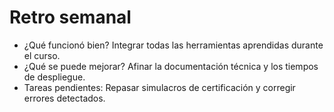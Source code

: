 # Retro semanal

- ¿Qué funcionó bien? Integrar todas las herramientas aprendidas durante el curso.
- ¿Qué se puede mejorar? Afinar la documentación técnica y los tiempos de despliegue.
- Tareas pendientes: Repasar simulacros de certificación y corregir errores detectados.
